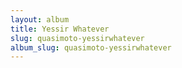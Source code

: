 ```yaml
---
layout: album
title: Yessir Whatever
slug: quasimoto-yessirwhatever
album_slug: quasimoto-yessirwhatever
---
```

